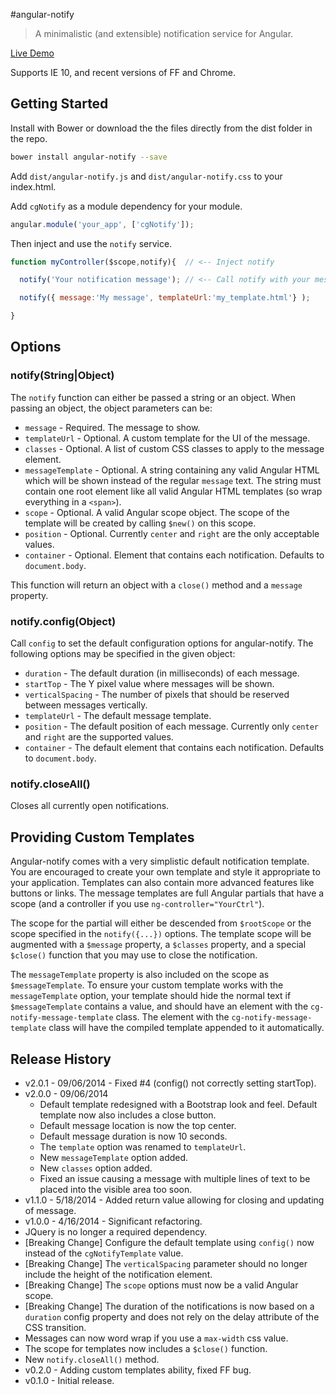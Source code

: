 #angular-notify

>A minimalistic (and extensible) notification service for Angular.

[Live Demo](http://cgross.github.io/angular-notify/demo/)

Supports IE 10, and recent versions of FF and Chrome.

## Getting Started

Install with Bower or download the the files directly from the dist folder in the repo.

```bash
bower install angular-notify --save
```

Add `dist/angular-notify.js` and `dist/angular-notify.css` to your index.html.

Add `cgNotify` as a module dependency for your module.

```js
angular.module('your_app', ['cgNotify']);
```

Then inject and use the `notify` service.

```js
function myController($scope,notify){  // <-- Inject notify

  notify('Your notification message'); // <-- Call notify with your message

  notify({ message:'My message', templateUrl:'my_template.html'} );

}
```

## Options


### notify(String|Object)

The `notify` function can either be passed a string or an object.  When passing an object, the object parameters can be:

* `message` - Required.  The message to show.
* `templateUrl` - Optional.  A custom template for the UI of the message.
* `classes` - Optional. A list of custom CSS classes to apply to the message element.
* `messageTemplate` - Optional. A string containing any valid Angular HTML which will be shown instead of the regular `message` text. The string must contain one root element like all valid Angular HTML templates (so wrap everything in a `<span>`).
* `scope` - Optional.  A valid Angular scope object.  The scope of the template will be created by calling `$new()` on this scope.
* `position` - Optional.  Currently `center` and `right` are the only acceptable values.
* `container` - Optional.  Element that contains each notification.  Defaults to `document.body`.

This function will return an object with a `close()` method and a `message` property.

### notify.config(Object)

Call `config` to set the default configuration options for angular-notify.  The following options may be specified in the given object:

* `duration` - The default duration (in milliseconds) of each message.
* `startTop` - The Y pixel value where messages will be shown.
* `verticalSpacing` - The number of pixels that should be reserved between messages vertically.
* `templateUrl` - The default message template.
* `position` - The default position of each message.  Currently only `center` and `right` are the supported values.
* `container` - The default element that contains each notification.  Defaults to `document.body`.

### notify.closeAll()

Closes all currently open notifications.

## Providing Custom Templates

Angular-notify comes with a very simplistic default notification template.  You are encouraged to create your own template and style it appropriate to your application.  Templates can also contain more advanced features like buttons or links.  The message templates are full Angular partials that have a scope (and a controller if you use `ng-controller="YourCtrl"`).

The scope for the partial will either be descended from `$rootScope` or the scope specified in the `notify({...})` options.  The template scope will be augmented with a `$message` property, a `$classes` property, and a special `$close()` function that you may use to close the notification.

The `messageTemplate` property is also included on the scope as `$messageTemplate`.  To ensure your custom template works with the `messageTemplate` option, your template should hide the normal text if `$messageTemplate` contains a value, and should have an element with the `cg-notify-message-template` class.  The element with the `cg-notify-message-template` class will have the compiled template appended to it automatically.


## Release History
 * v2.0.1 - 09/06/2014 - Fixed #4 (config() not correctly setting startTop).
 * v2.0.0 - 09/06/2014
   * Default template redesigned with a Bootstrap look and feel.  Default template now also includes a close button.
   * Default message location is now the top center.
   * Default message duration is now 10 seconds.
   * The `template` option was renamed to `templateUrl`.
   * New `messageTemplate` option added.
   * New `classes` option added.
   * Fixed an issue causing a message with multiple lines of text to be placed into the visible area too soon.
 * v1.1.0 - 5/18/2014 - Added return value allowing for closing and updating of message.
 * v1.0.0 - 4/16/2014 - Significant refactoring.  
  * JQuery is no longer a required dependency.
  * [Breaking Change] Configure the default template using `config()` now instead of the `cgNotifyTemplate` value.
  * [Breaking Change] The `verticalSpacing` parameter should no longer include the height of the notification element.
  * [Breaking Change] The `scope` options must now be a valid Angular scope.
  * [Breaking Change] The duration of the notifications is now based on a `duration` config property and does not rely on the delay attribute of the CSS transition.
  * Messages can now word wrap if you use a `max-width` css value.
  * The scope for templates now includes a `$close()` function.
  * New `notify.closeAll()` method.
 * v0.2.0 - Adding custom templates ability, fixed FF bug.
 * v0.1.0 - Initial release.
